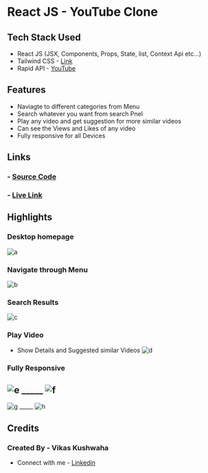 # React JS - YouTube Clone 

## Tech Stack Used
- React JS (JSX, Components, Props, State, list, Context Api etc...)
- Tailwind CSS - [Link](https://tailwindcss.com/)
- Rapid API - [YouTube](https://rapidapi.com/Glavier/api/youtube138/)

## Features
- Naviagte to different categories from Menu
- Search whatever you want from search Pnel
- Play any video and get suggestion for more similar videos
- Can see the Views and Likes of any video  
- Fully responsive for all Devices

## Links
### - [Source Code](https://github.com/Vikas350/YouTube-Clone)
### - [Live Link](https://vikas-youtube-clone.netlify.app/)

## Highlights
### Desktop homepage
![a](./pics/pc_home.png)

### Navigate through Menu
![b](./pics/pc_home2.png)

### Search Results
![c](./pics/pc_home3.png)

### Play Video
- Show Details and Suggested similar Videos
![d](./pics/pc_play.png)

### Fully Responsive
![e](./pics/ph_home.png)  _____  ![f](./pics/ph_home2.png)
----------------------------------------------------------
![g](./pics/ph_home3.png)  _____  ![h](./pics/ph_play.png)


## Credits
### Created By - Vikas Kushwaha
- Connect with me - [Linkedin](https://linkedin.com/in/vikas-kushwaha-165b95204)

